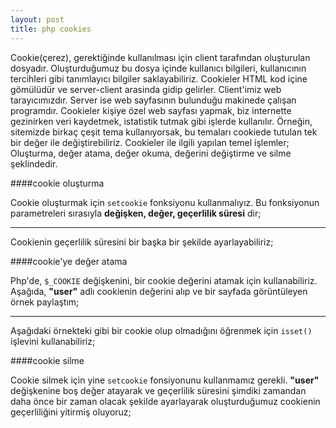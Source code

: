 ```yaml
---
layout: post
title: php cookies
---
```

Cookie(çerez), gerektiğinde kullanılması için client tarafından
oluşturulan  dosyadır. Oluşturduğumuz bu dosya içinde kullanıcı bilgileri, kullanıcının tercihleri gibi tanımlayıcı bilgiler saklayabiliriz. Cookieler HTML kod içine gömülüdür ve server-client arasinda gidip gelirler. Client'imiz web tarayıcımızdır. Server ise web sayfasının bulunduğu makinede çalışan programdır. Cookieler kişiye özel web sayfası yapmak, biz internette gezinirken veri kaydetmek, istatistik tutmak gibi işlerde kullanılır. Örneğin, sitemizde birkaç çeşit tema kullanıyorsak, bu temaları cookiede tutulan tek bir değer ile değiştirebiliriz. Cookieler ile ilgili yapılan temel işlemler; Oluşturma, değer atama, değer okuma, değerini değiştirme ve silme şeklindedir.

####cookie oluşturma

Cookie oluşturmak için `setcookie` fonksiyonu kullanmalıyız. Bu fonksiyonun parametreleri sırasıyla **değişken, değer,
geçerlilik süresi** dir;

<script src="https://gist.github.com/1139640.js"> </script>

---

Cookienin geçerlilik süresini bir başka bir şekilde ayarlayabiliriz;

<script src="https://gist.github.com/d3a46d835ca51958858e.js"> </script>

####cookie'ye değer atama

Php'de, `$_COOKIE` değişkenini, bir cookie değerini atamak için
kullanabiliriz. Aşağıda, **"user"** adlı cookienin değerini alıp ve bir
sayfada görüntüleyen örnek paylaştım;

<script src="https://gist.github.com/9bf3d9a95f115910e996.js"> </script>

---

Aşağıdaki örnekteki gibi bir cookie olup olmadığını öğrenmek için `isset()` işlevini
kullanabiliriz;

<script src="https://gist.github.com/4de29c6a6a09cc5b30a3.js"> </script>

####cookie silme

Cookie silmek için yine `setcookie` fonsiyonunu kullanmamız gerekli. **"user"**
değişkenine boş değer atayarak ve geçerlilik süresini şimdiki zamandan daha önce
bir zaman olacak şekilde ayarlayarak oluşturduğumuz cookienin geçerliliğini
yitirmiş oluyoruz;

<script src="https://gist.github.com/a3badd41586322d8cb05.js"> </script>

